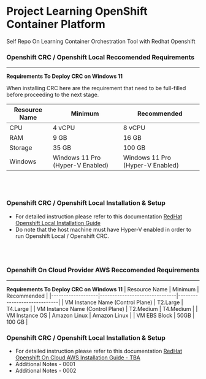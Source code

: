 # Project Learning OpenShift Container Platform
Self Repo On Learning Container Orchestration Tool with Redhat Openshift



### **Openshift CRC / Openshift Local Reccomended Requirements**
---
**Requirements To Deploy  CRC on Windows 11**

When installing CRC here are the requirement that need to be full-filled before proceeding to the next stage.

| Resource Name   	| Minimum                       | Recommended                 |
|-------------------|-------------------------------|-----------------------------|
|CPU				| 4 vCPU			            | 8 vCPU            		  |
|RAM             	| 9 GB            				| 16 GB            			  |
|Storage          	| 35 GB							| 100 GB					  | 
|Windows          	| Windows 11 Pro (Hyper-V Enabled) 				| Windows 11 Pro (Hyper-V Enabled)						  | 
<br />
<br />


### **Openshift CRC / Openshift Local Installation & Setup**

- For detailed instruction please refer to this documentation [RedHat Openshift Local Installation Guide](https://github.com/Adhito/learning-container-orchestrator-openshift/blob/main/01a-setting-up-redhat-openshift-platform-local-baremetal.md) 
- Do note that the host machine must have Hyper-V enabled in order to run Openshift Local / Openshift CRC.
<br />
<br />



### **Openshift On Cloud Provider AWS Reccomended Requirements**
---
**Requirements To Deploy  CRC on Windows 11**
| Resource Name   	| Minimum                       | Recommended                 |
|-------------------|-------------------------------|-----------------------------|
| VM Instance Name (Control Plane)				          | T2.Large		                      | T4.Large           		      |
| VM Instance Name (Control Plane)	             	  | T2.Medium           				      | T4.Medium        			      |
| VM Instance OS          	                        | Amazon Linux							        | Amazon Linux					      | 
| VM EBS Block            	                        | 50GB        							        | 100 GB      					      | 


### **Openshift CRC / Openshift Local Installation & Setup**

- For detailed instruction please refer to this documentation [RedHat Openshift On Cloud AWS Installation Guide - TBA](https://github.com/Adhito/learning-container-orchestrator-openshift/blob/main/01a-setting-up-redhat-openshift-platform-local-baremetal.md) 
- Additional Notes - 0001
- Additional Notes - 0002
<br />
<br />

